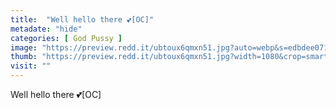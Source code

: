 ```yaml
---
title:  "Well hello there 💕[OC]"
metadate: "hide"
categories: [ God Pussy ]
image: "https://preview.redd.it/ubtoux6qmxn51.jpg?auto=webp&s=edbdee071fe4e4bf24887738e228f2f1c95b9506"
thumb: "https://preview.redd.it/ubtoux6qmxn51.jpg?width=1080&crop=smart&auto=webp&s=bbdf2ecef91776a09954205def7eb5a20f081664"
visit: ""
---
```

Well hello there 💕[OC]
